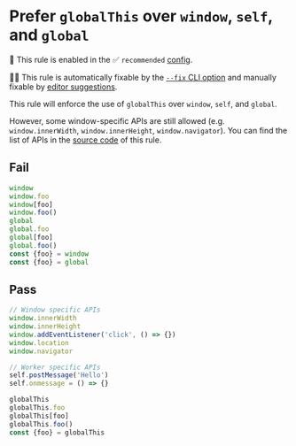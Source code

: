 # Prefer `globalThis` over `window`, `self`, and `global`

💼 This rule is enabled in the ✅ `recommended` [config](https://github.com/sindresorhus/eslint-plugin-unicorn#preset-configs-eslintconfigjs).

🔧💡 This rule is automatically fixable by the [`--fix` CLI option](https://eslint.org/docs/latest/user-guide/command-line-interface#--fix) and manually fixable by [editor suggestions](https://eslint.org/docs/latest/use/core-concepts#rule-suggestions).

<!-- end auto-generated rule header -->
<!-- Do not manually modify this header. Run: `npm run fix:eslint-docs` -->

This rule will enforce the use of `globalThis` over `window`, `self`, and `global`.

However, some window-specific APIs are still allowed (e.g. `window.innerWidth`, `window.innerHeight`, `window.navigator`). You can find the list of APIs in the [source code](../../rules/prefer-global-this.js) of this rule.

## Fail

```js
window
window.foo
window[foo]
window.foo()
global
global.foo
global[foo]
global.foo()
const {foo} = window
const {foo} = global
```

## Pass

```js
// Window specific APIs
window.innerWidth
window.innerHeight
window.addEventListener('click', () => {})
window.location
window.navigator

// Worker specific APIs
self.postMessage('Hello')
self.onmessage = () => {}

globalThis
globalThis.foo
globalThis[foo]
globalThis.foo()
const {foo} = globalThis
```
